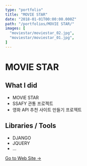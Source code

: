 ```yaml
---
type: "portfolio"
title: "MOVIE STAR"
date: "2018-01-01T00:00:00.000Z"
path: "/portfolios/MOVIE STAR/"
images: [
  "moviestar/moviestar_02.jpg",
  "moviestar/moviestar_01.jpg",
]
---
```


# MOVIE STAR

## What I did
- MOVIE STAR
- SSAFY 관통 프로젝트
- 영화 API 추천 사이트 만들기 프로젝트

## Libraries / Tools
- DJANGO
- JQUERY
- ...

[Go to Web Site →](https://moviestarreboot.herokuapp.com/)
